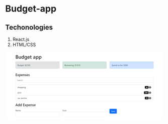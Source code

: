 # Budget-app

## Techonologies
<ol>
  <li>React.js</li>
  <li>HTML/CSS</li>
</ol>

![illustration](https://github.com/viplash4/viplash4.github.io/blob/main/img/pr4.jpg?raw=true)
